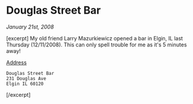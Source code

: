 # Douglas Street Bar

<cite>January 21st, 2008</cite>

[excerpt]
My old friend Larry Mazurkiewicz opened a bar in Elgin, IL last Thursday (12/11/2008). This can only spell trouble for me as it's 5 minutes away!

[Address](http://maps.google.com/maps?f=q&hl=en&geocode=&q=231+Douglas+Ave,+Elgin,+IL+60120&sll=42.03337,-88.236344&sspn=0.009371,0.015149&g=231+Douglas+Ave,+Elgin,+IL+60120&ie=UTF8&t=h&z=16&iwloc=addr)

    Douglas Street Bar
    231 Douglas Ave
    Elgin IL 60120

[/excerpt]
